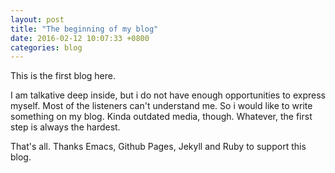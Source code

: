 ```yaml
---
layout: post
title: "The beginning of my blog"
date: 2016-02-12 10:07:33 +0800
categories: blog
---
```

This is the first blog here.

I am talkative deep inside, but i do not have enough opportunities to express myself. Most of the listeners can't understand me. So i would like to write something on my blog. Kinda outdated media, though. Whatever, the first step is always the hardest.

That's all. Thanks Emacs, Github Pages, Jekyll and Ruby to support this blog.